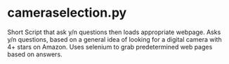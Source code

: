 # cameraselection.py
Short Script that ask y/n questions then loads appropriate webpage.
Asks y/n questions, based on a general idea of looking for a digital camera with 4+ stars on Amazon.
Uses selenium to grab predetermined web pages based on answers.
